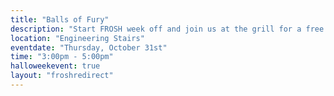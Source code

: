 ```yaml
---
title: "Balls of Fury"
description: "Start FROSH week off and join us at the grill for a free pancake breakfast at Tonken Plaza (courtyard in front of the Engineering Building)! Pancakes and syrup will be provided! While supplies last."
location: "Engineering Stairs"
eventdate: "Thursday, October 31st"
time: "3:00pm - 5:00pm"
halloweekevent: true
layout: "froshredirect"
---
```

